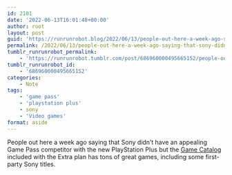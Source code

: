 ```yaml
---
id: 2101
date: '2022-06-13T16:01:48+00:00'
author: root
layout: post
guid: 'https://runrunrobot.blog/2022/06/13/people-out-here-a-week-ago-saying-that-sony-didnt/'
permalink: /2022/06/13/people-out-here-a-week-ago-saying-that-sony-didnt/
tumblr_runrunrobot_permalink:
    - 'https://runrunrobot.tumblr.com/post/686960000495665152/people-out-here-a-week-ago-saying-that-sony-didnt'
tumblr_runrunrobot_id:
    - '686960000495665152'
categories:
    - Note
tags:
    - 'game pass'
    - 'playstation plus'
    - sony
    - 'Video games'
format: aside
---
```


People out here a week ago saying that Sony didn’t have an appealing Game Pass competitor with the new PlayStation Plus but the [Game Catalog](https://www.playstation.com/en-ca/ps-plus/games/#game-cat-a-z) included with the Extra plan has tons of great games, including some first-party Sony titles.